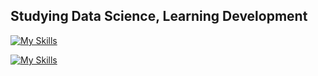 ## Studying Data Science, Learning Development

[![My Skills](https://skillicons.dev/icons?i=js,html,css)](https://skillicons.dev)

[![My Skills](https://skillicons.dev/icons?i=py,django,mysql,sqlite)](https://skillicons.dev)

<!--
**koyojin/koyojin** is a ✨ _special_ ✨ repository because its `README.md` (this file) appears on your GitHub profile.

Here are some ideas to get you started:

- 🔭 I’m currently working on ...
- 🌱 I’m currently learning ...
- 👯 I’m looking to collaborate on ...
- 🤔 I’m looking for help with ...
- 💬 Ask me about ...
- 📫 How to reach me: ...
- 😄 Pronouns: ...
- ⚡ Fun fact: ...
-->
